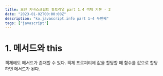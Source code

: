```yaml
---
title: 모던 자바스크립트 튜토리얼 part 1.4 객체 기본 - 2
date: "2023-01-02T00:00:00Z"
description: "ko.javascript.info part 1-4 두번째"
tags: ["javascript"]
---
```


# 1. 메서드와 this

객체에도 메서드가 존재할 수 있다. 객체 프로퍼티에 값을 할당할 때 함수를 값으로 할당하면 메서드가 된다.

